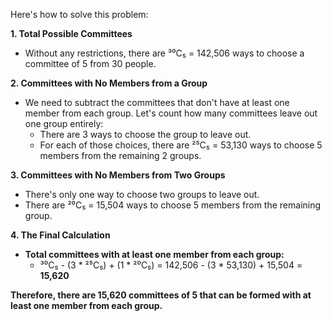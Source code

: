 Here's how to solve this problem:

**1. Total Possible Committees**

*  Without any restrictions, there are  ³⁰C₅ = 142,506 ways to choose a committee of 5 from 30 people.

**2. Committees with No Members from a Group**

*  We need to subtract the committees that don't have at least one member from each group.  Let's count how many committees leave out one group entirely:
    * There are 3 ways to choose the group to leave out.
    * For each of those choices, there are ²⁵C₅ = 53,130 ways to choose 5 members from the remaining 2 groups.

**3. Committees with No Members from Two Groups**

* There's only one way to choose two groups to leave out. 
* There are ²⁰C₅ = 15,504 ways to choose 5 members from the remaining group.

**4. The Final Calculation**

* **Total committees with at least one member from each group:** 
  * ³⁰C₅ - (3 * ²⁵C₅) + (1 * ²⁰C₅) = 142,506 - (3 * 53,130) + 15,504 = **15,620** 

**Therefore, there are 15,620 committees of 5 that can be formed with at least one member from each group.** 
